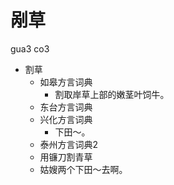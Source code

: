 # 剐草
gua3 co3
+ 割草
  * 如皋方言词典
    + 割取岸草上部的嫩茎叶饲牛。
  * 东台方言词典
  * 兴化方言词典
    - 下田～。
  * 泰州方言词典2
  + 用镰刀割青草
  - 姑嫂两个下田～去啊。
